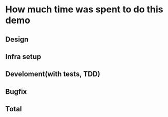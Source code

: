 # How much time was spent to do this demo

## Design

## Infra setup

## Develoment(with tests, TDD)

## Bugfix

## Total

